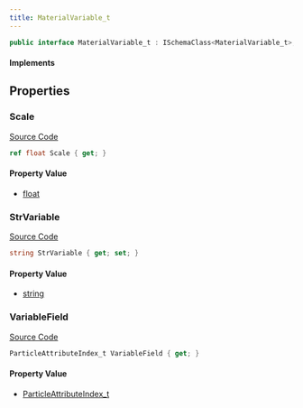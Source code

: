 ```yaml
---
title: MaterialVariable_t
---
```


```csharp
public interface MaterialVariable_t : ISchemaClass<MaterialVariable_t>, ISchemaField, ISchemaClass, INativeHandle
```

#### Implements

## Properties

### Scale

[Source Code](https://github.com/swiftly-solution/swiftlys2/blob/main/managed/src/SwiftlyS2.Generated/Schemas/Interfaces/MaterialVariable_t.cs#L21)

```csharp
ref float Scale { get; }
```

#### Property Value

- [float](https://learn.microsoft.com/dotnet/api/system.single)

### StrVariable

[Source Code](https://github.com/swiftly-solution/swiftlys2/blob/main/managed/src/SwiftlyS2.Generated/Schemas/Interfaces/MaterialVariable_t.cs#L17)

```csharp
string StrVariable { get; set; }
```

#### Property Value

- [string](https://learn.microsoft.com/dotnet/api/system.string)

### VariableField

[Source Code](https://github.com/swiftly-solution/swiftlys2/blob/main/managed/src/SwiftlyS2.Generated/Schemas/Interfaces/MaterialVariable_t.cs#L19)

```csharp
ParticleAttributeIndex_t VariableField { get; }
```

#### Property Value

- [ParticleAttributeIndex_t](/docs/api/shared/schemadefinitions/particleattributeindex_t)


